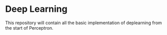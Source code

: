 # Deep Learning
This repository will contain all the basic implementation of deplearning from the start of Perceptron.
